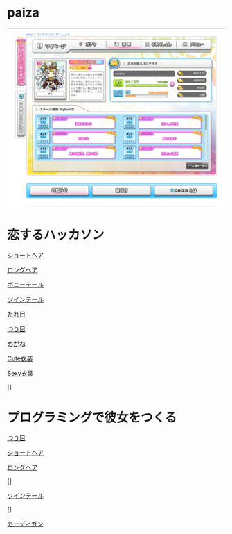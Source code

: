 # paiza

![コードガールコレクション](img/codegirl.png)

# 恋するハッカソン

[ショートヘア](hackathon/short-hair.py)

[ロングヘア](hackathon/long-hair.py)

[ポニーテール](hackathon/ponytail.py)

[ツインテール](hackathon/twintail.py)

[たれ目](hackathon/tareme.py)

[つり目](hackathon/turime.py)

[めがね](hackathon/megane.py)

[Cute衣装](hackathon/Cute-isho.py)

[Sexy衣装](hackathon/Sexy-isho.py)

[]

# プログラミングで彼女をつくる

[つり目](kanojo/turime.py)

[ショートヘア](kanojo/short-hair.py)

[ロングヘア](kanojo/long-hair.py)

[]

[ツインテール](kanojo/twintail.py)

[]

[カーディガン](kanojo/cardigan.py)
